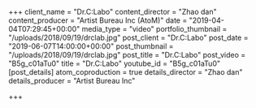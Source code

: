 +++
client_name = "Dr.C:Labo"
content_director = "Zhao dan"
content_producer = "Artist Bureau Inc (AtoM)"
date = "2019-04-04T07:29:45+00:00"
media_type = "video"
portfolio_thumbnail = "/uploads/2018/09/19/drclab.jpg"
post_client = "Dr.C:Labo"
post_date = "2019-06-07T14:00:00+00:00"
post_thumbnail = "/uploads/2018/09/19/drclab.jpg"
post_title = "Dr.C:Labo"
post_video = "B5g_c01aTu0"
title = "Dr.C:Labo"
youtube_id = "B5g_c01aTu0"
[post_details]
atom_coproduction = true
details_director = "Zhao dan"
details_producer = "Artist Bureau Inc"

+++
